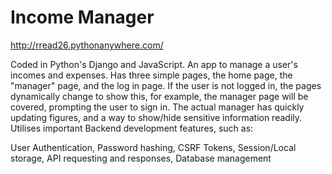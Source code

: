 # Income Manager

http://rread26.pythonanywhere.com/

Coded in Python's Django and JavaScript. An app to manage a user's incomes and expenses. Has three simple pages, the home page, the "manager" page, and the log in page. If the user is not logged in, the pages dynamically change to show this, for example, the manager page will be covered, prompting the user to sign in. The actual manager has quickly updating figures, and a way to show/hide sensitive information readily. Utilises important Backend development features, such as:

User Authentication, 
Password hashing, 
CSRF Tokens, 
Session/Local storage, 
API requesting and responses, 
Database management
